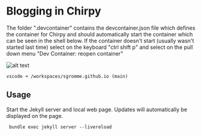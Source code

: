 # Blogging in Chirpy

The folder ".devcontainer" contains the devcontainer.json file which defines the container for Chirpy and should automatically start the container which can be seen in the shell below.  If the container doesn't start (usually wasn't started last time) select on the keyboard "ctrl shift p" and select on the pull down menu "Dev Container: reopen container"

![alt text](dev-container.png.png)

```shell
vscode ➜ /workspaces/sgromme.github.io (main) 
```

## Usage

Start the Jekyll server and local web page.  Updates will automatically be displayed on the page.

```shell
 bundle exec jekyll server --livereload
```




